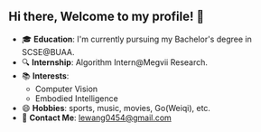 ## Hi there, Welcome to my profile! 👋

- 🎓 **Education**: I'm currently pursuing my Bachelor's degree in SCSE@BUAA.
- 🔍 **Internship**: Algorithm Intern@Megvii Research.
- 📚 **Interests**:
    - Computer Vision
    - Embodied Intelligence
- 😄 **Hobbies**: sports, music, movies, Go(Weiqi), etc.
- 📧 **Contact Me**: [lewang0454@gmail.com](mailto:lewang0454@gmail.com)

<!--
**Larry0454/Larry0454** is a ✨ _special_ ✨ repository because its `README.md` (this file) appears on your GitHub profile.

Here are some ideas to get you started:

- 🔭 I’m currently working on ...
- 🌱 I’m currently learning ...
- 👯 I’m looking to collaborate on ...
- 🤔 I’m looking for help with ...
- 💬 Ask me about ...
- 📫 How to reach me: ...
- 😄 Pronouns: ...
- ⚡ Fun fact: ...
-->
